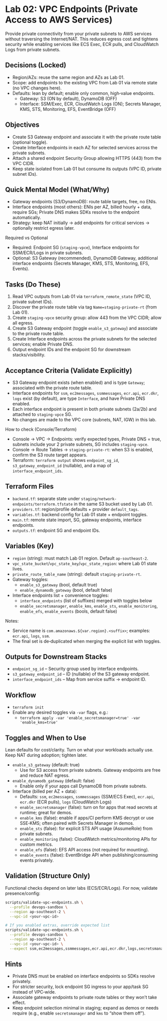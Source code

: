 # Lab 02: VPC Endpoints (Private Access to AWS Services)

Provide private connectivity from your private subnets to AWS services without traversing the Internet/NAT. This reduces egress cost and tightens security while enabling services like ECS Exec, ECR pulls, and CloudWatch Logs from private subnets.

## Decisions (Locked)

- Region/AZs: reuse the same region and AZs as Lab 01.
- Scope: add endpoints to the existing VPC from Lab 01 via remote state (no VPC changes here).
- Defaults: lean by default; enable only common, high‑value endpoints.
  - Gateway: S3 (ON by default), DynamoDB (OFF)
  - Interface: SSM/Exec, ECR, CloudWatch Logs (ON); Secrets Manager, KMS, STS, Monitoring, EFS, EventBridge (OFF)

## Objectives

- Create S3 Gateway endpoint and associate it with the private route table (optional toggle).
- Create Interface endpoints in each AZ for selected services across the private subnets.
- Attach a shared endpoint Security Group allowing HTTPS (443) from the VPC CIDR.
- Keep state isolated from Lab 01 but consume its outputs (VPC ID, private subnet IDs).

## Quick Mental Model (What/Why)

- Gateway endpoints (S3/DynamoDB): route table targets, free, no ENIs.
- Interface endpoints (most others): ENIs per AZ, billed hourly + data, require SGs; Private DNS makes SDKs resolve to the endpoint automatically.
- Strategy: keep NAT initially → add endpoints for critical services → optionally restrict egress later.

Required vs Optional

- Required: Endpoint SG (`staging-vpce`), Interface endpoints for SSM/ECR/Logs in private subnets.
- Optional: S3 Gateway (recommended), DynamoDB Gateway, additional interface endpoints (Secrets Manager, KMS, STS, Monitoring, EFS, Events).

## Tasks (Do These)

1. Read VPC outputs from Lab 01 via `terraform_remote_state` (VPC ID, private subnet IDs).
2. Discover the private route table via tag `Name=staging-private-rt` (from Lab 01).
3. Create `staging-vpce` security group: allow 443 from the VPC CIDR; allow all egress.
4. Create S3 Gateway endpoint (toggle `enable_s3_gateway`) and associate to the private route table.
5. Create Interface endpoints across the private subnets for the selected services; enable Private DNS.
6. Output endpoint IDs and the endpoint SG for downstream stacks/visibility.

## Acceptance Criteria (Validate Explicitly)

- S3 Gateway endpoint exists (when enabled) and is type `Gateway`; associated with the private route table.
- Interface endpoints for `ssm`, `ec2messages`, `ssmmessages`, `ecr.api`, `ecr.dkr`, `logs` exist (by default), are type `Interface`, and have Private DNS enabled.
- Each interface endpoint is present in both private subnets (2a/2b) and attached to `staging-vpce` SG.
- No changes are made to the VPC core (subnets, NAT, IGW) in this lab.

How to check (Console/Terraform)

- Console → VPC → Endpoints: verify expected types, Private DNS = true, subnets include your 2 private subnets, SG includes `staging-vpce`.
- Console → Route Tables → `staging-private-rt`: when S3 is enabled, confirm the S3 route target appears.
- Terraform: `terraform output` shows `endpoint_sg_id`, `s3_gateway_endpoint_id` (nullable), and a map of `interface_endpoint_ids`.

## Terraform Files

- `backend.tf`: separate state under `staging/network-endpoints/terraform.tfstate` in the same S3 bucket used by Lab 01.
- `providers.tf`: region/profile defaults + provider `default_tags`.
- `variables.tf`: backend config for Lab 01 state + endpoint toggles.
- `main.tf`: remote state import, SG, gateway endpoints, interface endpoints.
- `outputs.tf`: endpoint SG and endpoint IDs.

## Variables (Key)

- `region` (string): must match Lab 01 region. Default `ap-southeast-2`.
- `vpc_state_bucket`/`vpc_state_key`/`vpc_state_region`: where Lab 01 state lives.
- `private_route_table_name` (string): default `staging-private-rt`.
- Gateway toggles:
  - `enable_s3_gateway` (bool, default true)
  - `enable_dynamodb_gateway` (bool, default false)
- Interface endpoints list + convenience toggles:
  - `interface_endpoints` (list of suffixes) merged with toggles below
  - `enable_secretsmanager`, `enable_kms`, `enable_sts`, `enable_monitoring`, `enable_efs`, `enable_events` (bools, default false)

Notes:
- Service name is `com.amazonaws.${var.region}.<suffix>`; examples: `ecr.api`, `logs`, `ssm`.
- The final set is de‑duplicated when merging the explicit list with toggles.

## Outputs for Downstream Stacks

- `endpoint_sg_id` – Security group used by interface endpoints.
- `s3_gateway_endpoint_id` – ID (nullable) of the S3 gateway endpoint.
- `interface_endpoint_ids` – Map from service suffix → endpoint ID.

## Workflow

- `terraform init`
- Enable any desired toggles via `-var` flags, e.g.:
  - `terraform apply -var 'enable_secretsmanager=true' -var 'enable_kms=true'`

## Toggles and When to Use

Lean defaults for cost/clarity. Turn on what your workloads actually use. Keep NAT during adoption; tighten later.

- `enable_s3_gateway` (default: true)
  - Use for S3 access from private subnets. Gateway endpoints are free and reduce NAT egress.
- `enable_dynamodb_gateway` (default: false)
  - Enable only if your apps call DynamoDB from private subnets.
- Interface (billed per AZ + data):
  - Defaults: `ssm`, `ec2messages`, `ssmmessages` (SSM/ECS Exec), `ecr.api`, `ecr.dkr` (ECR pulls), `logs` (CloudWatch Logs)
  - `enable_secretsmanager` (false): turn on for apps that read secrets at runtime; great for demos.
  - `enable_kms` (false): enable if apps/CI perform KMS decrypt or use SSE‑KMS; often paired with Secrets Manager in demos.
  - `enable_sts` (false): for explicit STS API usage (AssumeRole) from private subnets.
  - `enable_monitoring` (false): CloudWatch metrics/monitoring APIs for custom metrics.
  - `enable_efs` (false): EFS API access (not required for mounting).
  - `enable_events` (false): EventBridge API when publishing/consuming events privately.

## Validation (Structure Only)

Functional checks depend on later labs (ECS/ECR/Logs). For now, validate presence/config:

```bash
scripts/validate-vpc-endpoints.sh \
  --profile devops-sandbox \
  --region ap-southeast-2 \
  --vpc-id <your-vpc-id>

# If you enabled extras, override expected list
scripts/validate-vpc-endpoints.sh \
  --profile devops-sandbox \
  --region ap-southeast-2 \
  --vpc-id <your-vpc-id> \
  --expect ssm,ec2messages,ssmmessages,ecr.api,ecr.dkr,logs,secretsmanager
```

## Hints

- Private DNS must be enabled on interface endpoints so SDKs resolve privately.
- For stricter security, lock endpoint SG ingress to your app/task SG instead of VPC‑wide.
- Associate gateway endpoints to private route tables or they won’t take effect.
- Keep endpoint selection minimal in staging; expand as demos or needs require (e.g., enable `secretsmanager` and `kms` to “show them off”).
